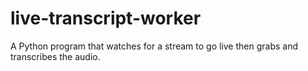 # live-transcript-worker
A Python program that watches for a stream to go live then grabs and transcribes the audio.
